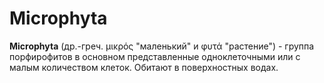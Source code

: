 # Microphyta

**Microphyta** (др.-греч. μικρός "маленький" и φυτά "растение") - группа порфирофитов в основном представленные одноклеточными или с малым количеством клеток. Обитают в поверхностных водах.